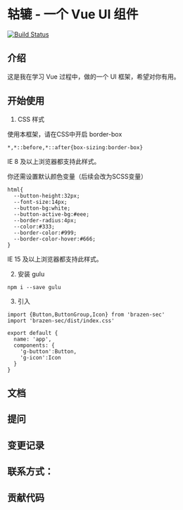 # 轱辘 - 一个 Vue UI 组件
[![Build Status](https://travis-ci.org/wxx961023/gulu.svg?branch=master)](https://travis-ci.org/wxx961023/gulu)
## 介绍

这是我在学习 Vue 过程中，做的一个 UI 框架，希望对你有用。

## 开始使用

1. CSS 样式

  使用本框架，请在CSS中开启 border-box

  ```
  *,*::before,*::after{box-sizing:border-box}
  ```

  IE 8 及以上浏览器都支持此样式。

  你还需设置默认颜色变量（后续会改为SCSS变量）
  ```
  html{
    --button-height:32px;
    --font-size:14px;
    --button-bg:white;
    --button-active-bg:#eee;
    --border-radius:4px;
    --color:#333;
    --border-color:#999;
    --border-color-hover:#666;
  }
  ```
  IE 15 及以上浏览器都支持此样式。

2. 安装 gulu
  ```
  npm i --save gulu
  ```
3. 引入
  ```
  import {Button,ButtonGroup,Icon} from 'brazen-sec'
  import 'brazen-sec/dist/index.css'

  export default {
    name: 'app',
    components: {
      'g-button':Button,
      'g-icon':Icon
    }
  }
  ```



## 文档

## 提问

## 变更记录

## 联系方式：

## 贡献代码


